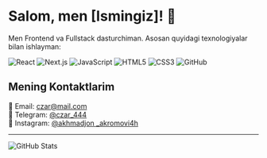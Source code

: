 # Salom, men [Ismingiz]! 👋

Men Frontend va Fullstack dasturchiman. Asosan quyidagi texnologiyalar bilan ishlayman:

![React](https://img.shields.io/badge/-React-61DAFB?style=flat&logo=react&logoColor=black)
![Next.js](https://img.shields.io/badge/-Next.js-000000?style=flat&logo=nextdotjs&logoColor=white)
![JavaScript](https://img.shields.io/badge/-JavaScript-F7DF1E?style=flat&logo=javascript&logoColor=black)
![HTML5](https://img.shields.io/badge/-HTML5-E34F26?style=flat&logo=html5&logoColor=white)
![CSS3](https://img.shields.io/badge/-CSS3-1572B6?style=flat&logo=css3)
![GitHub](https://img.shields.io/badge/-GitHub-181717?style=flat&logo=github)


## Mening Kontaktlarim

📧 Email: czar@mail.com  
📱 Telegram: [@czar_444](https://t.me/username)  
📸 Instagram: [@akhmadjon
_akromovi4h](https://instagram.com/username)  

---

![GitHub Stats](https://github-readme-stats.vercel.app/api?username=username&show_icons=true&theme=radical)

